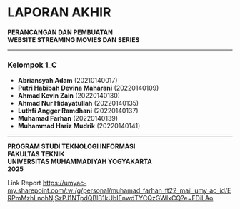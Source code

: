 # LAPORAN AKHIR  
**PERANCANGAN DAN PEMBUATAN**  
**WEBSITE STREAMING MOVIES DAN SERIES**  

---

### **Kelompok 1_C**
- **Abriansyah Adam** (20210140017)  
- **Putri Habibah Devina Maharani** (20220140109)  
- **Ahmad Kevin Zain** (20220140130)  
- **Ahmad Nur Hidayatullah** (20220140135)  
- **Luthfi Angger Ramdhani** (20220140137)  
- **Muhamad Farhan** (20220140139)  
- **Muhammad Hariz Mudrik** (20220140141)  

---

**PROGRAM STUDI TEKNOLOGI INFORMASI**  
**FAKULTAS TEKNIK**  
**UNIVERSITAS MUHAMMADIYAH YOGYAKARTA**  
**2025**  


Link Report https://umyac-my.sharepoint.com/:w:/g/personal/muhamad_farhan_ft22_mail_umy_ac_id/ERPmMzhLnohNjSzPJ1NTpdQBlB1kUbIEnwdTYCQzGWIxCQ?e=FDiLAo
